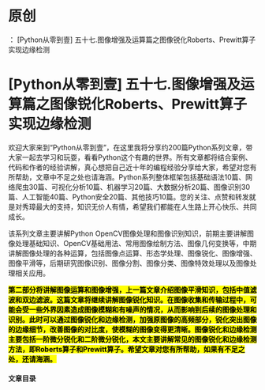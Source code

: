 # 原创
：  [Python从零到壹] 五十七.图像增强及运算篇之图像锐化Roberts、Prewitt算子实现边缘检测

# [Python从零到壹] 五十七.图像增强及运算篇之图像锐化Roberts、Prewitt算子实现边缘检测

欢迎大家来到“Python从零到壹”，在这里我将分享约200篇Python系列文章，带大家一起去学习和玩耍，看看Python这个有趣的世界。所有文章都将结合案例、代码和作者的经验讲解，真心想把自己近十年的编程经验分享给大家，希望对您有所帮助，文章中不足之处也请海涵。Python系列整体框架包括基础语法10篇、网络爬虫30篇、可视化分析10篇、机器学习20篇、大数据分析20篇、图像识别30篇、人工智能40篇、Python安全20篇、其他技巧10篇。您的关注、点赞和转发就是对秀璋最大的支持，知识无价人有情，希望我们都能在人生路上开心快乐、共同成长。

该系列文章主要讲解Python OpenCV图像处理和图像识别知识，前期主要讲解图像处理基础知识、OpenCV基础用法、常用图像绘制方法、图像几何变换等，中期讲解图像处理的各种运算，包括图像点运算、形态学处理、图像锐化、图像增强、图像平滑等，后期研究图像识别、图像分割、图像分类、图像特效处理以及图像处理相关应用。

<mark>**第二部分将讲解图像运算和图像增强，上一篇文章介绍图像平滑知识，包括中值滤波和双边滤波。这篇文章将继续讲解图像锐化知识。在图像收集和传输过程中，可能会受一些外界因素造成图像模糊和有噪声的情况，从而影响到后续的图像处理和识别。此时可以通过图像锐化和边缘检测，加强原图像的高频部分，锐化突出图像的边缘细节，改善图像的对比度，使模糊的图像变得更清晰。图像锐化和边缘检测主要包括一阶微分锐化和二阶微分锐化，本文主要讲解常见的图像锐化和边缘检测方法，即Roberts算子和Prewitt算子。希望文章对您有所帮助，如果有不足之处，还请海涵。**</mark>

#### 文章目录
